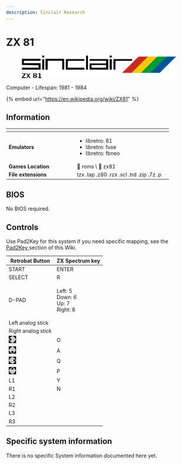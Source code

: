 ```yaml
---
description: Sinclair Research
---
```


# ZX 81

<div align="left">

<figure><img src="https://raw.githubusercontent.com/fabricecaruso/es-theme-carbon/52ff37c9e265587d006945a2ba695b5a962b3a3d/art/logos/zx81.svg" alt=""><figcaption></figcaption></figure>

</div>

Computer - Lifespan: 1981 - 1984

{% embed url="https://en.wikipedia.org/wiki/ZX81" %}

## Information

<table data-header-hidden><thead><tr><th width="172"></th><th></th><th data-hidden></th></tr></thead><tbody><tr><td><strong>Emulators</strong></td><td><ul><li>libretro: 81</li><li>libretro: fuse</li><li>libretro: fbneo</li></ul></td><td></td></tr><tr><td><strong>Games Location</strong></td><td><span data-gb-custom-inline data-tag="emoji" data-code="1f4c1">📁</span> roms \ <span data-gb-custom-inline data-tag="emoji" data-code="1f4c2">📂</span> zx81</td><td></td></tr><tr><td><strong>File extensions</strong></td><td>tzx .tap .z80 .rzx .scl .trd .zip .7z .p</td><td></td></tr></tbody></table>

## BIOS

No BIOS required.

## Controls

Use Pad2Key for this system if you need specific mapping, see the [Pad2Key ](../../../../controllers/pad2key.md)section of this Wiki.

| Retrobat Button                                   | ZX Spectrum key                                |
| ------------------------------------------------- | ---------------------------------------------- |
| START                                             | ENTER                                          |
| SELECT                                            | R                                              |
| D-PAD                                             | <p>Left: 5<br>Down: 6<br>Up: 7<br>Right: 8</p> |
| Left analog stick                                 |                                                |
| Right analog stick                                |                                                |
| ![](<../../../../.gitbook/assets/image (43).png>) | O                                              |
| ![](<../../../../.gitbook/assets/image (25).png>) | A                                              |
| ![](<../../../../.gitbook/assets/image (11).png>) | Q                                              |
| ![](<../../../../.gitbook/assets/image (45).png>) | P                                              |
| L1                                                | Y                                              |
| R1                                                | N                                              |
| L2                                                |                                                |
| R2                                                |                                                |
| L3                                                |                                                |
| R3                                                |                                                |

## Specific system information

There is no specific System information documented here yet.
